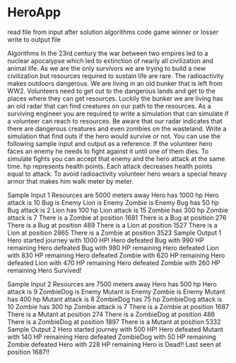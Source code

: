 # HeroApp
read file from input after solution algorithms code game winner or losser write to  output file

Algorithms
In the 23rd century the war between two empires led to a nuclear apocalypse which led to
extinction of nearly all civilization and animal life. As we are the only survivors we are trying to build
a new civilization but resources required to sustain life are rare. The radioactivity makes outdoors
dangerous. We are living in an old bunker that is left from WW2. Volunteers need to get out to the
dangerous lands and get to the places where they can get resources. Luckily the bunker we are
living has an old radar that can find creatures on our path to the resources. As a surviving engineer
you are required to write a simulation that can simulate if a volunteer can reach to resources. Be
aware that our radar indicates that there are dangerous creatures and even zombies on the
wasteland.
Write a simulation that find outs if the hero would survive or not. You can use the following sample
input and output as a reference. If the volunteer hero faces an enemy he needs to fight against it
until one of them dies. To simulate fights you can accept that enemy and the hero attack at the
same time. hp represents health points. Each attack decreases health points equal to attack. To
avoid radioactivity volunteer hero wears a special heavy armor that makes him walk meter by
meter.

Sample Input 1
Resources are 5000 meters away
Hero has 1000 hp
Hero attack is 10
Bug is Enemy
Lion is Enemy
Zombie is Enemy
Bug has 50 hp
Bug attack is 2
Lion has 100 hp
Lion attack is 15
Zombie has 300 hp
Zombie attack is 7
There is a Zombie at position 1681
There is a Bug at position 276
There is a Bug at position 489
There is a Lion at position 1527
There is a Lion at position 2865
There is a Zombie at position 3523
Sample Output 1
Hero started journey with 1000 HP!
Hero defeated Bug with 990 HP remaining
Hero defeated Bug with 980 HP remaining
Hero defeated Lion with 830 HP remaining
Hero defeated Zombie with 620 HP remaining
Hero defeated Lion with 470 HP remaining
Hero defeated Zombie with 260 HP remaining
Hero Survived!

Sample Input 2
Resources are 7500 meters away
Hero has 500 hp
Hero attack is 9
ZombieDog is Enemy
Mutant is Enemy
Zombie is Enemy
Mutant has 400 hp
Mutant attack is 8
ZombieDog has 75 hp
ZombieDog attack is 10
Zombie has 300 hp
Zombie attack is 7
There is a Zombie at position 1687
There is a Mutant at position 274
There is a ZombieDog at position 486
There is a ZombieDog at position 1897
There is a Mutant at position 5332
Sample Output 2
Hero started journey with 500 HP!
Hero defeated Mutant with 140 HP remaining
Hero defeated ZombieDog with 50 HP remaining
Zombie defeated Hero with 228 HP remaining
Hero is Dead!! Last seen at position 1687!!
